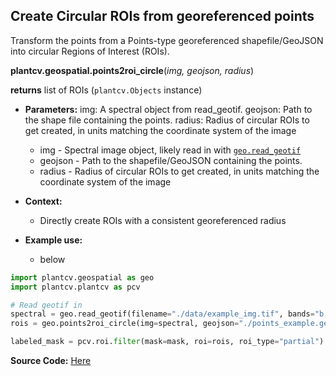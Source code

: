 ## Create Circular ROIs from georeferenced points

Transform the points from a Points-type georeferenced shapefile/GeoJSON into circular Regions of Interest (ROIs). 

**plantcv.geospatial.points2roi_circle**(*img, geojson, radius*)

**returns** list of ROIs (`plantcv.Objects` instance)

- **Parameters:**
img:        A spectral object from read_geotif.
    geojson:    Path to the shape file containing the points.
    radius:     Radius of circular ROIs to get created,
                in units matching the coordinate system of the image
    - img - Spectral image object, likely read in with [`geo.read_geotif`](read_geotif.md)
    - geojson - Path to the shapefile/GeoJSON containing the points.
    - radius - Radius of circular ROIs to get created,
                in units matching the coordinate system of the image

- **Context:**
    - Directly create ROIs with a consistent georeferenced radius
- **Example use:**
    - below


```python
import plantcv.geospatial as geo
import plantcv.plantcv as pcv

# Read geotif in
spectral = geo.read_geotif(filename="./data/example_img.tif", bands="b,g,r,RE,NIR")
rois = geo.points2roi_circle(img=spectral, geojson="./points_example.geojson")

labeled_mask = pcv.roi.filter(mask=mask, roi=rois, roi_type="partial")

```

**Source Code:** [Here](https://github.com/danforthcenter/plantcv-geospatial/blob/main/plantcv/geospatial/points2roi.py)
